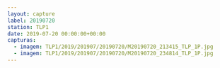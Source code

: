 ```yaml
---
layout: capture
label: 20190720
station: TLP1
date: 2019-07-20 00:00:00+00:00
capturas:
  - imagem: TLP1/2019/201907/20190720/M20190720_213415_TLP_1P.jpg
  - imagem: TLP1/2019/201907/20190720/M20190720_234814_TLP_1P.jpg
---
```

